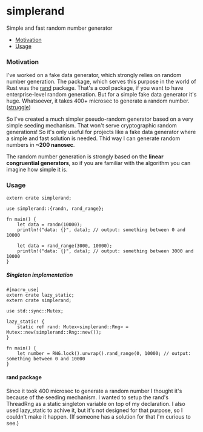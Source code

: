 # simplerand

Simple and fast random number generator

- [Motivation](#motivation)
- [Usage](#usage)

### Motivation

I've worked on a fake data generator, which strongly relies on random number generation. The package, which serves this purpose in the world of Rust was the [rand](https://crates.io/crates/rand) package. That's a cool package, if you want to have enterprise-level random generation. But for a simple fake data generator it's huge. Whatsoever, it takes 400+ microsec to generate a random number. ([struggle](#rand-package))

So I`ve created a much simpler pseudo-random generator based on a very simple seeding mechanism. That won't serve cryptographic random generations! So it's only useful for projects like a fake data generator where a simple and fast solution is needed. Thid way I can generate random numbers in **~200 nanosec**.

The random number generation is strongly based on the **linear congruential generators**, so if you are familiar with the algorithm you can imagine how simple it is. 

### Usage

```
extern crate simplerand;

use simplerand::{randn, rand_range};

fn main() {
    let data = randn(10000);
    println!("data: {}", data); // output: something between 0 and 10000

    let data = rand_range(3000, 10000);
    println!("data: {}", data); // output: something between 3000 and 10000
}
```

##### Singleton implementation

```
#[macro_use]
extern crate lazy_static;
extern crate simplerand;

use std::sync::Mutex;

lazy_static! {
    static ref rand: Mutex<simplerand::Rng> = Mutex::new(simplerand::Rng::new());
}

fn main() {
    let number = RNG.lock().unwrap().rand_range(0, 10000; // output: something between 0 and 10000
}
```

#### rand package

Since it took 400 microsec to generate a random number I thought it's because of the seeding mechanism. I wanted to setup the rand's ThreadRng as a static singleton variable on top of my declaration. I also used lazy_static to achive it, but it's not designed for that purpose, so I couldn't make it happen. (If someone has a solution for that I'm curious to see.)